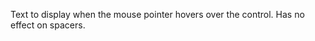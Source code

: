 Text to display when the mouse pointer hovers over the
            control. Has no effect on spacers.